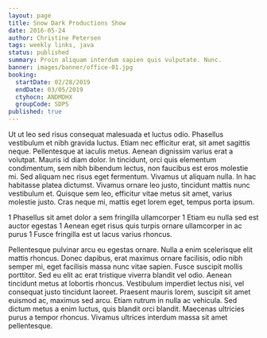 ```yaml
---
layout: page
title: Snow Dark Productions Show
date: 2016-05-24
author: Christine Petersen
tags: weekly links, java
status: published
summary: Proin aliquam interdum sapien quis vulputate. Nunc.
banner: images/banner/office-01.jpg
booking:
  startDate: 02/28/2019
  endDate: 03/05/2019
  ctyhocn: ANDMDHX
  groupCode: SDPS
published: true
---
```

Ut ut leo sed risus consequat malesuada et luctus odio. Phasellus vestibulum et nibh gravida luctus. Etiam nec efficitur erat, sit amet sagittis neque. Pellentesque at iaculis metus. Aenean dignissim varius erat a volutpat. Mauris id diam dolor. In tincidunt, orci quis elementum condimentum, sem nibh bibendum lectus, non faucibus est eros molestie mi. Sed aliquam nec risus eget fermentum. Vivamus ut aliquam nulla. In hac habitasse platea dictumst. Vivamus ornare leo justo, tincidunt mattis nunc vestibulum et. Quisque sem leo, efficitur vitae metus sit amet, varius molestie justo. Cras neque mi, mattis eget lorem eget, tempus porta ipsum.

1 Phasellus sit amet dolor a sem fringilla ullamcorper
1 Etiam eu nulla sed est auctor egestas
1 Aenean eget risus quis turpis ornare ullamcorper in ac purus
1 Fusce fringilla est ut lacus varius rhoncus.

Pellentesque pulvinar arcu eu egestas ornare. Nulla a enim scelerisque elit mattis rhoncus. Donec dapibus, erat maximus ornare facilisis, odio nibh semper mi, eget facilisis massa nunc vitae sapien. Fusce suscipit mollis porttitor. Sed eu elit ac erat tristique viverra blandit vel odio. Aenean tincidunt metus at lobortis rhoncus. Vestibulum imperdiet lectus nisi, vel consequat justo tincidunt laoreet. Praesent mauris lorem, suscipit sit amet euismod ac, maximus sed arcu. Etiam rutrum in nulla ac vehicula. Sed dictum metus a enim luctus, quis blandit orci blandit. Maecenas ultricies purus a tempor rhoncus. Vivamus ultrices interdum massa sit amet pellentesque.
